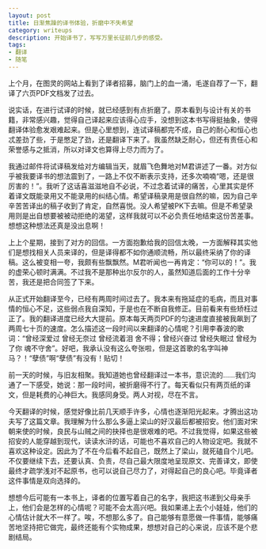 ```yaml
---
layout: post
title: 日渐焦躁的译书体验，折磨中不失希望
category: writeups
description: 开始译书了，写写万里长征前几步的感受。
tags:
- 翻译
- 随笔
---
```


上个月，在图灵的网站上看到了译者招募，脑门上的血一涌，毛遂自荐了一下，翻译了六页PDF文档发了过去。

说实话，在进行试译的时候，就已经感到有点折磨了。原本看到与设计有关的书籍，非常感兴趣，觉得自己译起来应该得心应手，没想到这本书写得挺抽象，使得翻译体验愈发艰难起来。但是心里想到，连试译稿都完不成，自己的耐心和恒心也忒差劲了些，于是憋足了劲，还是翻译下来了。我虽然缺乏耐心，但还有责任心和荣誉感与之抵消，所以对译文也算得上尽力而为了。

我通过邮件将试译稿发给对方编辑当天，就眉飞色舞地对M君讲述了一番。对方似乎被我要译书的想法震到了，一路上不仅不断表示支持，还多次喃喃“嗯，还是很厉害的！”。我听了这话喜滋滋地自不必说，不过念着试译的痛苦，心里其实是怀着译文既能录用又不能录用的纠结心情。希望译稿录用是很自然的嘛，因为自己辛辛苦苦译出的稿子收到了肯定，自然喜悦。没人希望被PK下去嘛。但是不希望录用则是出自想要被被动拒绝的渴望，这样我就可以不必负责任地结束这份苦差事。想想这种想法还真是没出息啊！

上上个星期，接到了对方的回信。一方面抱歉给我的回信太晚，一方面解释其实他们是想找相关人员来译的，但是译得都不如你通顺流畅，所以最终采纳了你的译稿。这么被变相一夸，我颇有些飘飘然。M君听闻也一再肯定：“你可以的！”。我的虚荣心顿时满满。不过我不是那种出尔反尔的人，虽然知道后面的工作十分辛苦，我还是把合同签了下来。

从正式开始翻译至今，已经有两周时间过去了。我本来有拖延症的毛病，而且对事情的恒心不足，这些弱点我自深知，于是也在不断自我修正。目前看来有些矫枉过正了。我的翻译进度已经大大提前。原本每天两页PDF的匀速进度直接被我飙到了两周七十页的速度。怎么描述这一段时间以来翻译的心情呢？引用李春波的歌词：“曾经深爱过 曾经无奈过 曾经流着泪 舍不得；曾经兴奋过 曾经失眠过 曾经为了你 魂不守舍”。好吧，我承认没有这么夸张啦，但是这首歌的名字叫神马？！“孽债”啊“孽债”有没有！贴切！

前一天的时候，与旧友相聚。我知道她也曾经翻译过一本书，意识流的……我们沟通了一下感受，她说：那一段时间，被折磨得不行了。每天看似只有两页纸的译文，但是耗费的心神巨大。我感同身受。两人对视，尽在不言。

今天翻译的时候，感觉好像比前几天顺手许多，心情也逐渐阳光起来。才腾出这功夫写了这篇文章。我理解为什么那么多逼上梁山的好汉最后都被招安。他们面对宋朝来使的时候，良民与山贼之间的抉择也是很艰难的吧。不过我觉得，如果这些被招安的人能穿越到现代，读读水浒的话，可能也不喜欢自己的人物设定吧。我就不喜欢这种设定。因此为了不在今后看不起自己，既然上了梁山，就死磕自个儿吧。不仅要继续下去，还要认真、负责，尽自己最大限度地呈现原文、完善译文，即使最终才疏学浅对不起原书，也可以说自己尽力了，对得起自己的良心吧。毕竟译者这件事情是双向选择的。

想想今后可能有一本书上，译者的位置写着自己的名字，我把这书递到父母亲手上，他们会是怎样的心情呢？可能不会太高兴吧。我如果递上去个小娃娃，他们的心情估计就大不一样了。唉，不想那么多了。自己能够有意愿做一件事情，能够痛苦地坚持把它做完，最终还能有个实物成果，想想对自己的心来说，应该不是个悲剧结局。
